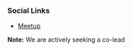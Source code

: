 ### Social Links

* [Meetup](https://www.meetup.com/OWASP-Somerset-Chapter/)


**Note:** We are actively seeking a co-lead
